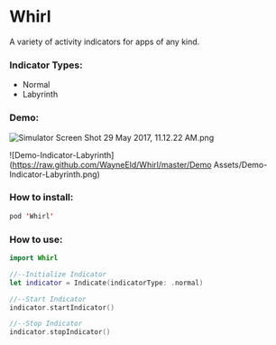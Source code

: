 # Whirl
A variety of activity indicators for apps of any kind.

### Indicator Types:
- Normal
- Labyrinth


### Demo:
![Simulator Screen Shot 29 May 2017, 11.12.22 AM.png](https://postimg.org/image/nr1l8ezcz/ "Demo Indicator")

![Demo-Indicator-Labyrinth](https://raw.github.com/WayneEld/Whirl/master/Demo Assets/Demo-Indicator-Labyrinth.png)


### How to install:
```swift
pod 'Whirl'
```

### How to use:
```swift
import Whirl
```

```swift
//--Initialize Indicator
let indicator = Indicate(indicatorType: .normal)

//--Start Indicator
indicator.startIndicator()

//--Stop Indicator
indicator.stopIndicator()
```
